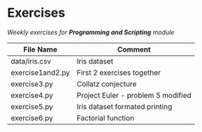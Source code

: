 # Exercises
_Weekly exercises for **Programming and Scripting** module_

File Name | Comment 
--------- | -------
data/iris.csv | Iris dataset
exercise1and2.py | First 2 exercises together	
exercise3.py | Collatz conjecture
exercise4.py | Project Euler - problem 5 modified
exercise5.py | Iris dataset formated printing
exercise6.py | Factorial function
